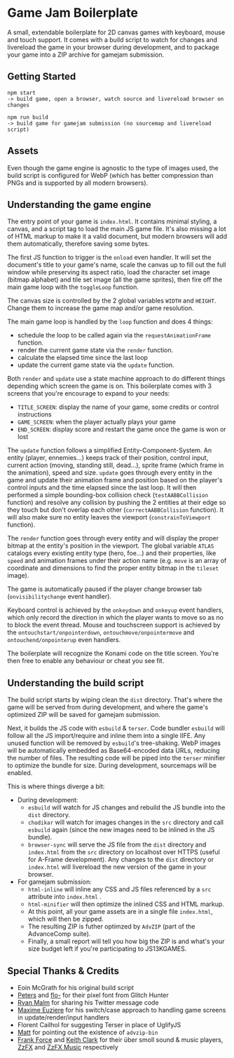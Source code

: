 Game Jam Boilerplate
====================

A small, extendable boilerplate for 2D canvas games with keyboard, mouse and touch support. It comes with a build script to watch for changes and livereload the game in your browser during development, and to package your game into a ZIP archive for gamejam submission.

Getting Started
---------------

```
npm start
-> build game, open a browser, watch source and livereload browser on changes

npm run build
-> build game for gamejam submission (no sourcemap and livereload script)
```

Assets
------
Even though the game engine is agnostic to the type of images used, the build script is configured for WebP (which has better compression than PNGs and is supported by all modern browsers).


Understanding the game engine
-----------------------------
The entry point of your game is `index.html`. It contains minimal styling, a canvas, and a script tag to load the main JS game file. It's also missing a lot of HTML markup to make it a valid document, but modern browsers will add them automatically, therefore saving some bytes.

The first JS function to trigger is the `onload` even handler. It will set the document's title to your game's name, scale the canvas up to fill out the full window while preserving its aspect ratio, load the character set image (bitmap alphabet) and tile set image (all the game sprites), then fire off the main game loop with the `toggleLoop` function.

The canvas size is controlled by the 2 global variables `WIDTH` and `HEIGHT`. Change them to increase the game map and/or game resolution.

The main game loop is handled by the `loop` function and does 4 things:
- schedule the loop to be called again via the `requestAnimationFrame` function.
- render the current game state via the `render` function.
- calculate the elapsed time since the last loop
- update the current game state via the `update` function.

Both `render` and `update` use a state machine approach to do different things depending which screen the game is on. This boilerplate comes with 3 screens that you're encourage to expand to your needs:
- `TITLE_SCREEN`: display the name of your game, some credits or control instructions
- `GAME_SCREEN`: when the player actually plays your game
- `END_SCREEN`: display score and restart the game once the game is won or lost

The `update` function follows a simplified Entity-Component-System.
An entity (player, ennemies...) keeps track of their position, control input, current action (moving, standing still, dead...), sprite frame (which frame in the animation), speed and size. `update` goes through every entity in the game and update their animation frame and position based on the player's control inputs and the time elapsed since the last loop. It will then performed a simple bounding-box collision check (`testAABBCollision` function) and resolve any collision by pushing the 2 entities at their edge so they touch but don't overlap each other (`correctAABBCollision` function). It will also make sure no entity leaves the viewport (`constrainToViewport` function).

The `render` function goes through every entity and will display the proper bitmap at the entity's position in the viewport. The global variable `ATLAS` catalogs every existing entity type (hero, foe...) and their properties, like `speed` and animation frames under their action name (e.g. `move` is an array of coordinate and dimensions to find the proper entity bitmap in the `tileset` image).

The game is automatically paused if the player change browser tab (`onvisibilitychange` event handler).

Keyboard control is achieved by the `onkeydown` and `onkeyup` event handlers, which only record the direction in which the player wants to move so as no to block the event thread.
Mouse and touchscreen support is achieved by the `ontouchstart/onpointerdown`, `ontouchmove/onpointermove` and `ontouchend/onpointerup` even handlers.

The boilerplate will recognize the Konami code on the title screen. You're then free to enable any behaviour or cheat you see fit.

Understanding the build script
------------------------------
The build script starts by wiping clean the `dist` directory. That's where the game will be served from during development, and where the game's optimized ZIP will be saved for gamejam submission.

Next, it builds the JS code with `esbuild` & `terser`. Code bundler `esbuild` will follow all the JS import/require and inline them into a single IIFE. Any unused function will be removed by `esbuild`'s tree-shaking. WebP images will be automatically embedded as Base64-encoded data URLs, reducing the number of files. The resulting code will be piped into the `terser` minifier to optimize the bundle for size. During development, sourcemaps will be enabled.

This is where things diverge a bit:
- During development:
  -  `esbuild` will watch for JS changes and rebuild the JS bundle into the `dist` directory.
  - `chodikar` will watch for images changes in the `src` directory and call `esbuild` again (since the new images need to be inlined in the JS bundle).
  - `browser-sync` will serve the JS file from the `dist` directory and `index.html` from the `src` directory on localhost over HTTPS (useful for A-Frame development). Any changes to the `dist` directory or `index.html` will livereload the new version of the game in your browser.
- For gamejam submission:
  - `html-inline` will inline any CSS and JS files referenced by a `src` attribute into `index.html` .
  - `html-minifier` will then optimize the inlined CSS and HTML markup.
  - At this point, all your game assets are in a single file `index.html`, which will then be zipped.
  - The resulting ZIP is futher optimzed by `AdvZIP` (part of the AdvanceComp suite).
  - Finally, a small report will tell you how big the ZIP is and what's your size budget left if you're participating to JS13KGAMES.


Special Thanks & Credits
------------------------
- Eoin McGrath for his original build script
- [Peters](https://twitter.com/p1100i) and [flo-](https://twitter.com/fl0ptimus_prime) for their pixel font from Glitch Hunter
- [Ryan Malm](https://twitter.com/ryanmalm) for sharing his Twitter message code
- [Maxime Euziere](https://twitter.com/MaximeEuziere) for his switch/case approach to handling game screens in update/render/input handlers
- Florent Cailhol for suggesting Terser in place of UglifyJS
- [Matt](https://twitter.com/Smflyf) for pointing out the existence of `advzip-bin`
- [Frank Force](https://twitter.com/KilledByAPixel) and [Keith Clark](https://keithclark.co.uk/) for their über smoll sound & music players, [ZzFX](https://github.com/KilledByAPixel/ZzFX) and [ZzFX Music](https://github.com/keithclark/ZzFXM) respectively
